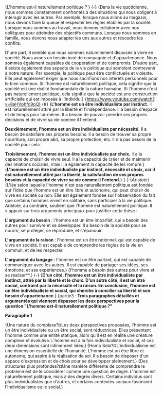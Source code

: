 {L'homme est-il naturellement politique ? }
{-}
{Dans la vie quotidienne, nous sommes constamment confrontés à des situations qui nous obligent à interagir avec les autres. Par exemple, lorsque nous allons au magasin, nous devons faire la queue et respecter les règles établies par la société. Lorsque nous sommes au travail, nous devons collaborer avec nos collègues pour atteindre des objectifs communs. Lorsque nous sommes en famille, nous devons nous adapter les uns aux autres et résoudre les conflits.

D'une part, il semble que nous sommes naturellement disposés à vivre en société. Nous avons un besoin inné de compagnie et d'appartenance. Nous sommes également capables de coopération et de compromis. D'autre part, il existe également des aspects de la vie politique qui semblent contrevenir à notre nature. Par exemple, la politique peut être conflictuelle et violente. Elle peut également exiger que nous sacrifions nos intérêts personnels pour le bien commun. Si l'homme est naturellement politique, cela signifie que la société est une réalité fondamentale de la nature humaine. Si l'homme n'est pas naturellement politique, cela signifie que la société est une construction artificielle qui est imposée à l'individu.}
{https://www.youtube.com/watch?v=8aHVphfd9pQ}
{#}
{**L'homme est un être individualiste par instinct.** Il est naturellement attiré par la liberté et l'indépendance. Il a besoin d'espace et de temps pour lui-même. Il a besoin de pouvoir prendre ses propres décisions et de vivre sa vie comme il l'entend.

**Deuxièmement, l'homme est un être individualiste par nécessité.** Il a besoin de satisfaire ses propres besoins. Il a besoin de trouver sa propre nourriture, son propre abri, sa propre protection, etc. Il n'a pas besoin de la société pour cela.

**Troisièmement, l'homme est un être individualiste par choix.** Il a la capacité de choisir de vivre seul. Il a la capacité de créer et de maintenir des relations sociales, mais il a également la capacité de les rompre.}
{**L'homme est un être individualiste par instinct, nécessité et choix, car il est naturellement attiré par la liberté, la satisfaction de ses propres besoins et la capacité de vivre sa vie comme il l'entend.**}
{-}
{Aristote}
{L'iée selon laquelle l'homme n'est pas naturellement politique est fondée sur l'idée que l'homme est un être libre et autonome, qui peut choisir de vivre en société ou non. Elle est également fondée sur l'observation du fait que certains hommes vivent en solitaire, sans participer à la vie politique. Aristote, au contraire, soutient que l'homme est naturellement politique. Il s'appuie sur trois arguments principaux pour justifier cette thèse :

**L'argument du besoin** : l'homme est un être imparfait, qui a besoin des autres pour survivre et se développer. Il a besoin de la société pour se nourrir, se protéger, se reproduire, et s'épanouir.

**L'argument de la raison** : l'homme est un être rationnel, qui est capable de vivre en société. Il est capable de comprendre les règles de la vie en commun, et de les respecter.

**L'argument du langage** : l'homme est un être parlant, qui est capable de communiquer avec les autres. Il est capable de partager ses idées, ses émotions, et ses expériences.}
{l'homme a besoin des autres pour vivre et se réaliser**.}
{-}
{**D'un côté, l'homme est un être individualiste par instinct, attiré par la liberté et le choix. D'un autre côté, il est un être social, contraint par la nécessité et la raison. En conclusion, l'homme est un être individualiste et social, qui cherche à concilier sa liberté et son besoin d'appartenance.**}
{partie3 : **Trois paragraphes détaillés et argumentés qui viennent dépasser les deux perspectives pour la question "L'homme est-il naturellement politique ?"**

**Paragraphe 1**

{Une nature du complexe?¤Les deux perspectives proposées, l'homme est un être individualiste ou un être social, sont réductrices. Elles présentent l'homme comme une entité statique, alors qu'il est en réalité une créature complexe et évolutive. L'homme est à la fois individualiste et social, et ces deux dimensions sont intimement liées.}
{Homo Solo?¤L'individualisme est une dimension essentielle de l'humanité. L'homme est un être libre et autonome, qui aspire à la réalisation de soi. Il a besoin de disposer d'un espace d'expression et de choix pour se développer pleinement.}
{Des structures plus profondes?¤Une manière différente de comprendre le problème est de le considérer comme une question de degré. L'homme est naturellement politique, mais à des degrés divers. Certains individus sont plus individualistes que d'autres, et certains contextes sociaux favorisent l'individualisme ou le social.}
